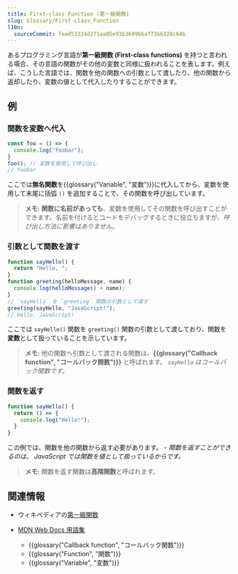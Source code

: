 ```yaml
---
title: First-class Function (第一級関数)
slug: Glossary/First-class_Function
l10n:
  sourceCommit: fead53324d271aa05e93b369966a773bb328c64b
---
```

あるプログラミング言語が**第一級関数 (First-class functions)** を持つと言われる場合、その言語の関数がその他の変数と同様に扱われることを表します。例えば、こうした言語では、関数を他の関数への引数として渡したり、他の関数から返却したり、変数の値として代入したりすることができます。

## 例

### 関数を変数へ代入

```js
const foo = () => {
  console.log("foobar");
}
foo(); // 変数を使用して呼び出し
// foobar
```

ここでは**無名関数**を{{glossary("Variable", "変数")}}に代入してから、変数を使用して末尾に括弧 `()` を追加することで、その関数を呼び出しています。

> **メモ:** **関数に名前があっても**、変数を使用してその関数を呼び出すことができます。名前を付けるとコードをデバッグするときに役立ちますが、_呼び出し方法に影響はありません_。

### 引数として関数を渡す

```js
function sayHello() {
  return "Hello, ";
}
function greeting(helloMessage, name) {
  console.log(helloMessage() + name);
}
// `sayHello` を `greeting` 関数の引数として渡す
greeting(sayHello, "JavaScript!");
// Hello, JavaScript!
```

ここでは `sayHello()` 関数を `greeting()` 関数の引数として渡しており、関数を**変数**として扱っていることを示しています。

> **メモ:** 他の関数へ引数として渡される関数は、**{{glossary("Callback function", "コールバック関数")}}** と呼ばれます。 _`sayHello` はコールバック関数です。_

### 関数を返す

```js
function sayHello() {
  return () => {
    console.log("Hello!");
  }
}
```

この例では、関数を他の関数から返す必要があります。 - _関数を返すことができるのは、 JavaScript では関数を値として扱っているからです。_

> **メモ:** 関数を返す関数は**高階関数**と呼ばれます。

## 関連情報

- ウィキペディアの[第一級関数](https://ja.wikipedia.org/wiki/第一級関数)
- [MDN Web Docs 用語集](/ja/docs/Glossary)

  - {{glossary("Callback function", "コールバック関数")}}
  - {{glossary("Function", "関数")}}
  - {{glossary("Variable", "変数")}}
